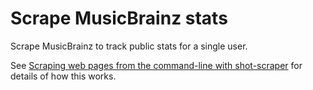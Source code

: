 # Scrape MusicBrainz stats

Scrape MusicBrainz to track public stats for a single user.

See [Scraping web pages from the command-line with shot-scraper](https://simonwillison.net/2022/Mar/14/scraping-web-pages-shot-scraper/) for details of how this works.
